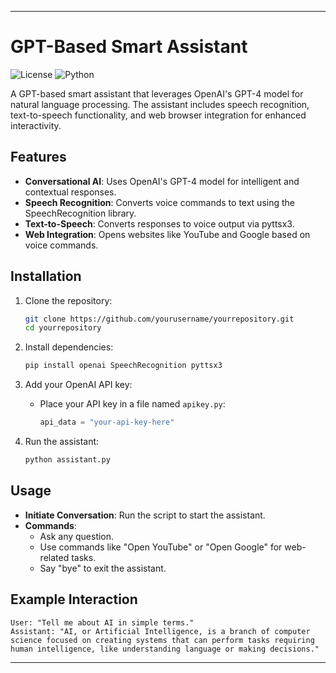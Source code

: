 
---

# GPT-Based Smart Assistant

![License](https://img.shields.io/github/license/Nitish2773/GPT-Based-Smart-Assistant)
![Python](https://img.shields.io/badge/Python-3.x-blue)

A GPT-based smart assistant that leverages OpenAI's GPT-4 model for natural language processing. The assistant includes speech recognition, text-to-speech functionality, and web browser integration for enhanced interactivity.

## Features
- **Conversational AI**: Uses OpenAI's GPT-4 model for intelligent and contextual responses.
- **Speech Recognition**: Converts voice commands to text using the SpeechRecognition library.
- **Text-to-Speech**: Converts responses to voice output via pyttsx3.
- **Web Integration**: Opens websites like YouTube and Google based on voice commands.

## Installation

1. Clone the repository:
   ```bash
   git clone https://github.com/yourusername/yourrepository.git
   cd yourrepository
   ```

2. Install dependencies:
   ```bash
   pip install openai SpeechRecognition pyttsx3
   ```

3. Add your OpenAI API key:
   - Place your API key in a file named `apikey.py`:
     ```python
     api_data = "your-api-key-here"
     ```

4. Run the assistant:
   ```bash
   python assistant.py
   ```

## Usage

- **Initiate Conversation**: Run the script to start the assistant.
- **Commands**:
  - Ask any question.
  - Use commands like "Open YouTube" or "Open Google" for web-related tasks.
  - Say "bye" to exit the assistant.

## Example Interaction

```
User: "Tell me about AI in simple terms."
Assistant: "AI, or Artificial Intelligence, is a branch of computer science focused on creating systems that can perform tasks requiring human intelligence, like understanding language or making decisions."
```

---
